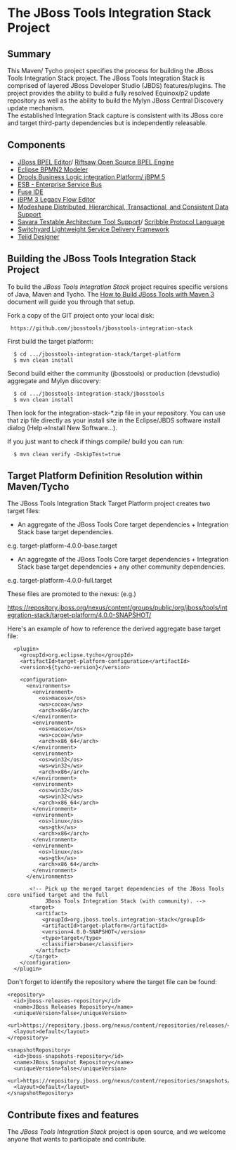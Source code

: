 # The JBoss Tools Integration Stack Project

## Summary

This Maven/ Tycho project specifies the process for building the JBoss Tools Integration Stack project.  The JBoss Tools 
Integration Stack is comprised of layered JBoss Developer Studio (JBDS) features/plugins.  The project provides the ability to 
build a fully resolved Equinox/p2 update repository as well as the ability to build the Mylyn JBoss Central Discovery update mechanism.  
The established Integration Stack capture is consistent with its JBoss core and target third-party dependencies but is independently 
releasable.

## Components

* [JBoss BPEL Editor](https://access.redhat.com/knowledge/docs/en-US/JBoss_Developer_Studio/4.0/html-single/JBoss_BPEL_User_Guide/index.html)/ [Riftsaw Open Source BPEL Engine](http://www.jboss.org/riftsaw) 
* [Eclipse BPMN2 Modeler](http://eclipse.org/projects/project.php?id=soa.bpmn2-modeler)
* [Drools Business Logic integration Platform/ jBPM 5](http://www.jboss.org/drools/)
* [ESB - Enterprise Service Bus](http://www.jboss.org/jbossesb/)
* [Fuse IDE](http://fusesource.com/products/fuse-ide/)
* [jBPM 3 Legacy Flow Editor](http://www.jboss.org/jbpm/)
* [Modeshape Distributed, Hierarchical, Transactional, and Consistent Data Support](http://www.jboss.org/modeshape)
* [Savara Testable Architecture Tool Support](http://www.jboss.org/savara)/ [Scribble Protocol Language](http://www.jboss.org/scribble)
* [Switchyard Lightweight Service Delivery Framework](http://www.jboss.org/switchyard.html)
* [Teiid Designer](http://www.jboss.org/teiiddesigner)

## Building the JBoss Tools Integration Stack Project

To build the _JBoss Tools Integration Stack_ project requires specific versions of Java, Maven and Tycho. 
The [How to Build JBoss Tools with Maven 3](https://community.jboss.org/wiki/HowToBuildJBossToolsWithMaven3)
document will guide you through that setup.

Fork a copy of the GIT project onto your local disk:

     https://github.com/jbosstools/jbosstools-integration-stack

First build the target platform:

      $ cd .../jbosstools-integration-stack/target-platform
      $ mvn clean install

Second build either the community (jbosstools) or production (devstudio) aggregate and Mylyn discovery:

      $ cd .../jbosstools-integration-stack/jbosstools
      $ mvn clean install

Then look for the integration-stack-*.zip file in your repository.  You can use that zip file directly as your install 
site in the Eclipse/JBDS software install dialog (Help->Install New Software...).

If you just want to check if things compile/ build you can run:

      $ mvn clean verify -DskipTest=true

## Target Platform Definition Resolution within Maven/Tycho

The JBoss Tools Integration Stack Target Platform project creates two target files:

* An aggregate of the JBoss Tools Core target dependencies + Integration Stack base target dependencies.

e.g. target-platform-4.0.0-base.target

* An aggregate of the JBoss Tools Core target dependencies + Integration Stack base target dependencies + any other community dependencies.

e.g. target-platform-4.0.0-full.target

These files are promoted to the nexus: (e.g.)

https://repository.jboss.org/nexus/content/groups/public/org/jboss/tools/integration-stack/target-platform/4.0.0-SNAPSHOT/

Here's an example of how to reference the derived aggregate base target file:

      <plugin>
        <groupId>org.eclipse.tycho</groupId>
        <artifactId>target-platform-configuration</artifactId>
        <version>${tycho-version}</version>

        <configuration>
          <environments>
            <environment>
              <os>macosx</os>
              <ws>cocoa</ws>
              <arch>x86</arch>
            </environment>
            <environment>
              <os>macosx</os>
              <ws>cocoa</ws>
              <arch>x86_64</arch>
            </environment>
            <environment>
              <os>win32</os>
              <ws>win32</ws>
              <arch>x86</arch>
            </environment>
            <environment>
              <os>win32</os>
              <ws>win32</ws>
              <arch>x86_64</arch>
            </environment>
            <environment>
              <os>linux</os>
              <ws>gtk</ws>
              <arch>x86</arch>
            </environment>
            <environment>
              <os>linux</os>
              <ws>gtk</ws>
              <arch>x86_64</arch>
            </environment>
          </environments>

           <!-- Pick up the merged target dependencies of the JBoss Tools core unified target and the full
                JBoss Tools Integration Stack (with community). -->
           <target>
             <artifact>
               <groupId>org.jboss.tools.integration-stack</groupId>
               <artifactId>target-platform</artifactId>
               <version>4.0.0-SNAPSHOT</version>
               <type>target</type>
               <classifier>base</classifier>
             </artifact>
           </target>
        </configuration>
      </plugin>

Don't forget to identify the repository where the target file can be found:

  <distributionManagement>

    <repository>
      <id>jboss-releases-repository</id>
      <name>JBoss Releases Repository</name>
      <uniqueVersion>false</uniqueVersion>
      <url>https://repository.jboss.org/nexus/content/repositories/releases/</url>
      <layout>default</layout>
    </repository>

    <snapshotRepository>
      <id>jboss-snapshots-repository</id>
      <name>JBoss Snapshot Repository</name>
      <uniqueVersion>false</uniqueVersion>
      <url>https://repository.jboss.org/nexus/content/repositories/snapshots/</url>
      <layout>default</layout>
    </snapshotRepository>

  </distributionManagement>

## Contribute fixes and features

The _JBoss Tools Integration Stack_ project is open source, and we welcome anyone that wants to participate and contribute.

